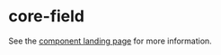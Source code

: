 core-field
==========

See the [component landing page](http://polymer.github.io/core-field) for more information.
